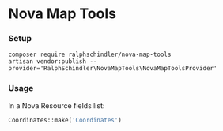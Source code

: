 # Nova Map Tools

### Setup

```
composer require ralphschindler/nova-map-tools
artisan vendor:publish --provider='RalphSchindler\NovaMapTools\NovaMapToolsProvider'
```

### Usage

In a Nova Resource fields list:

```php
Coordinates::make('Coordinates')
```

